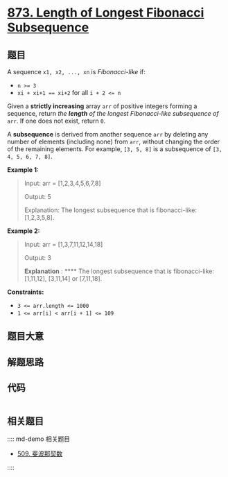 # [873. Length of Longest Fibonacci Subsequence](https://leetcode.com/problems/length-of-longest-fibonacci-subsequence/)

## 题目

A sequence `x1, x2, ..., xn` is _Fibonacci-like_ if:

  * `n >= 3`
  * `xi + xi+1 == xi+2` for all `i + 2 <= n`

Given a **strictly increasing** array `arr` of positive integers forming a
sequence, return _the **length** of the longest Fibonacci-like subsequence of_
`arr`. If one does not exist, return `0`.

A **subsequence** is derived from another sequence `arr` by deleting any
number of elements (including none) from `arr`, without changing the order of
the remaining elements. For example, `[3, 5, 8]` is a subsequence of `[3, 4,
5, 6, 7, 8]`.



**Example 1:**

> Input: arr = [1,2,3,4,5,6,7,8]
> 
> Output: 5
> 
> Explanation: The longest subsequence that is fibonacci-like: [1,2,3,5,8].

**Example 2:**

> Input: arr = [1,3,7,11,12,14,18]
> 
> Output: 3
> 
> **Explanation** : **** The longest subsequence that is fibonacci-like: [1,11,12], [3,11,14] or [7,11,18].



**Constraints:**

  * `3 <= arr.length <= 1000`
  * `1 <= arr[i] < arr[i + 1] <= 109`


## 题目大意

## 解题思路

## 代码

```javascript

```

## 相关题目

:::: md-demo 相关题目
- [509. 斐波那契数](./0509.md)

::::
